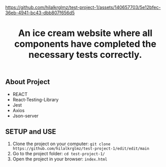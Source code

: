 


https://github.com/hilalkrglmz/test-project-1/assets/140657703/5e12bfec-36eb-4941-bc43-dbb807f656d5


<!DOCTYPE html>
<html lang="en">
<head>
    <meta charset="UTF-8">
    <meta name="viewport" content="width=device-width, initial-scale=1.0">
</head>
<body>
    <header>
        <h1>An ice cream website where all components have completed the necessary tests correctly. </h1>
    </header>
    <div class="container">
        <h2>About Project</h2>
            <ul>
                <li>REACT</li>
                <li>React-Testing-Library</li>
                <li>Jest</li>
                <li>Axios</li>
                <li>Json-server</li>
                </ul>
            <h2>SETUP and USE</h2>
        <ol>
            <li>Clone the project on your computer: <code>git clone https://github.com/hilalkrglmz/test-project-1/edit/edit/main</code></li>
            <li>Go to the project folder: <code>cd test-project-1/</code></li>
            <li>Open the project in your browser: <code>index.html</code></li>
        </ol>
    </div>
</body>
</html>
